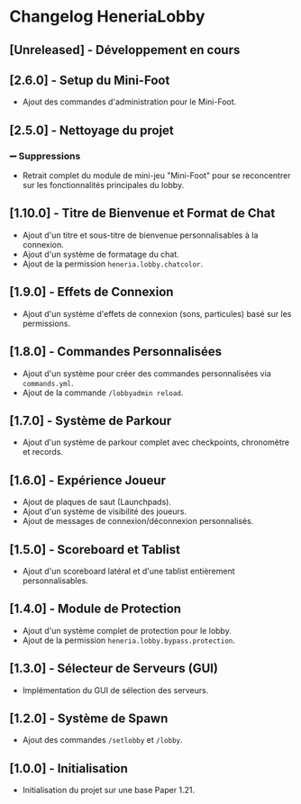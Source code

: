 # Changelog HeneriaLobby

## [Unreleased] - Développement en cours

## [2.6.0] - Setup du Mini-Foot
- Ajout des commandes d'administration pour le Mini-Foot.

## [2.5.0] - Nettoyage du projet
### ➖ Suppressions
- Retrait complet du module de mini-jeu "Mini-Foot" pour se reconcentrer sur les fonctionnalités principales du lobby.

## [1.10.0] - Titre de Bienvenue et Format de Chat
- Ajout d'un titre et sous-titre de bienvenue personnalisables à la connexion.
- Ajout d'un système de formatage du chat.
- Ajout de la permission `heneria.lobby.chatcolor`.

## [1.9.0] - Effets de Connexion
- Ajout d'un système d'effets de connexion (sons, particules) basé sur les permissions.

## [1.8.0] - Commandes Personnalisées
- Ajout d'un système pour créer des commandes personnalisées via `commands.yml`.
- Ajout de la commande `/lobbyadmin reload`.

## [1.7.0] - Système de Parkour
- Ajout d'un système de parkour complet avec checkpoints, chronomètre et records.

## [1.6.0] - Expérience Joueur
- Ajout de plaques de saut (Launchpads).
- Ajout d'un système de visibilité des joueurs.
- Ajout de messages de connexion/déconnexion personnalisés.

## [1.5.0] - Scoreboard et Tablist
- Ajout d'un scoreboard latéral et d'une tablist entièrement personnalisables.

## [1.4.0] - Module de Protection
- Ajout d'un système complet de protection pour le lobby.
- Ajout de la permission `heneria.lobby.bypass.protection`.

## [1.3.0] - Sélecteur de Serveurs (GUI)
- Implémentation du GUI de sélection des serveurs.

## [1.2.0] - Système de Spawn
- Ajout des commandes `/setlobby` et `/lobby`.

## [1.0.0] - Initialisation
- Initialisation du projet sur une base Paper 1.21.

